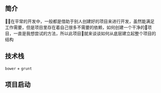 ## 简介
在平常的开发中，一般都是借助于别人创建好的项目来进行开发，虽然能满足工作需要，但是项目里存在着自己很多不需要的依赖，如何创建一个干净的项目，一直是我想尝试的方法，所以此项目就来谈谈如何从底层建立起整个项目的结构

## 技术栈
`bower` +  `grunt`

## 项目启动